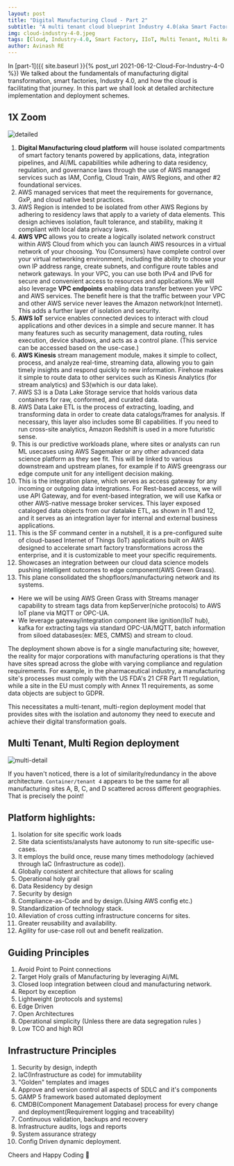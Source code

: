```yaml
---
layout: post
title: "Digital Manufacturing Cloud - Part 2"
subtitle: "A multi tenant cloud blueprint Industry 4.0(aka Smart Factory)"
img: cloud-industry-4-0.jpeg
tags: [Cloud, Industry-4.0, Smart Factory, IIoT, Multi Tenant, Multi Region]
author: Avinash RE
---
```


In [part-1]({{ site.baseurl }}{% post_url 2021-06-12-Cloud-For-Industry-4-0 %}) We talked about the fundamentals of manufacturing digital transformation, smart factories, Industry 4.0, and how the cloud is facilitating that journey. In this part we shall look at detailed architecture implementation and deployment schemes.

## 1X Zoom
![detailed]({{site.baseurl}}/assets/img/dmc/DMC-BP.png)

1. __Digital Manufacturing cloud platform__ will house isolated compartments of smart factory tenants powered by applications, data, integration pipelines, and AI/ML capabilities while adhering to data residency, regulation, and governance laws through the use of AWS managed services such as IAM, Config, Cloud Train, AWS Regions, and other #2 foundational services.
2. AWS managed services that meet the requirements for governance, GxP, and cloud native best practices.
3. AWS Region is intended to be isolated from other AWS Regions by adhering to residency laws that apply to a variety of data elements. This design achieves isolation, fault tolerance, and stability, making it compliant with local data privacy laws.
4. __AWS VPC__ allows you to create a logically isolated network construct within AWS Cloud from which you can launch AWS resources in a virtual network of your choosing. You (Consumers) have complete control over your virtual networking environment, including the ability to choose your own IP address range, create subnets, and configure route tables and network gateways. In your VPC, you can use both IPv4 and IPv6 for secure and convenient access to resources and applications.We will also leverage __VPC endpoints__ enabling data transfer between your VPC and AWS services. The benefit here is that the traffic between your VPC and other AWS service never leaves the Amazon network(not Internet). This adds a further layer of isolation and security.
5. __AWS IoT__ service enables connected devices to interact with cloud applications and other devices in a simple and secure manner. It has many features such as security management, data routing, rules execution, device shadows, and acts as a control plane. (This service can be accessed based on the use-case.)
6. __AWS Kinesis__ stream management module, makes it simple to collect, process, and analyze real-time, streaming data, allowing you to gain timely insights and respond quickly to new information. Firehose makes it simple to route data to other services such as Kinesis Analytics (for stream analytics) and S3(which is our data lake).
7. AWS S3 is a Data Lake Storage service that holds various data containers for raw, conformed, and curated data.
8. AWS Data Lake ETL is the process of extracting, loading, and transforming data in order to create data catalogs/frames for analysis. If necessary, this layer also includes some BI capabilities. If you need to run cross-site analytics, Amazon Redshift is used in a more futuristic sense.
9. This is our predictive workloads plane, where sites or analysts can run ML usecases using AWS Sagemaker or any other advanced data science platform as they see fit. This will be linked to various downstream and upstream planes, for example if to AWS greengrass our edge compute unit for any intelligent decision making.
10. This is the integration plane, which serves as access gateway for any incoming or outgoing data integrations. For Rest-based access, we will use API Gateway, and for event-based integration, we will use Kafka or other AWS-native message broker services. This layer exposed cataloged data objects from our datalake ETL, as shown in 11 and 12, and it serves as an integration layer for internal and external business applications.
13. This is the SF command center in a nutshell, it is a pre-configured suite of cloud-based Internet of Things (IoT) applications built on AWS designed to accelerate smart factory transformations across the enterprise, and it is customizable to meet your specific requirements.
14. Showcases an integration between our cloud data science models pushing intelligent outcomes to edge component(AWS Green Grass).
15. This plane consolidated the shopfloors/manufacturing network and its systems. 
  - Here we will be using AWS Green Grass with Streams manager capability to stream tags data from kepServer(niche protocols) to AWS IoT plane via MQTT or OPC-UA.
  - We leverage gateway/integration component like ignition(IIoT hub), kafka for extracting tags via standard OPC-UA/MQTT, batch information from siloed databases(ex: MES, CMMS) and stream to cloud.

The deployment shown above is for a single manufacturing site; however, the reality for major corporations with manufacturing operations is that they have sites spread across the globe with varying compliance and regulation requirements. For example, in the pharmaceutical industry, a manufacturing site's processes must comply with the US FDA's 21 CFR Part 11 regulation, while a site in the EU must comply with Annex 11 requirements, as some data objects are subject to GDPR.

This necessitates a multi-tenant, multi-region deployment model that provides sites with the isolation and autonomy they need to execute and achieve their digital transformation goals.

## Multi Tenant, Multi Region deployment

![multi-detail]({{site.baseurl}}/assets/img/dmc/dmc-multi-tenant.png)

If you haven't noticed, there is a lot of similarity/redundancy in the above architecture. `Container/tenant 4` appears to be the same for all manufacturing sites A, B, C, and D scattered across different geographies. That is precisely the point! 

## Platform highlights:
1. Isolation for site specific work loads
2. Site data scientists/analysts have autonomy to run site-specific use-cases.
3. It employs the build once, reuse many times methodology (achieved through IaC (Infrastructure as code)).
4. Globally consistent architecture that allows for scaling
5. Operational holy grail
6. Data Residency by design
7. Security by design
8. Compliance-as-Code and by design.(Using AWS config etc.)
9. Standardization of technology stack.
10. Alleviation of cross cutting infrastructure concerns for sites.
11. Greater reusability and availability.
12. Agility for use-case roll out and benefit realization.

## Guiding Principles
1. Avoid Point to Point connections
2. Target Holy grails of Manufacturing by leveraging AI/ML
3. Closed loop integration between cloud and manufacturing network.
4. Report by exception
5. Lightweight (protocols and systems)
6. Edge Driven
7. Open Architectures
8. Operational simplicity (Unless there are data segregation rules )
9. Low TCO and high ROI

## Infrastructure  Principles
1. Security by design, indepth
2. IaC(Infrastructure as code) for immutability
3. "Golden" templates and images
4. Approve and version control all aspects of SDLC and it's components
5. GAMP 5 framework based automated deployment
6. CMDB(Component Management Database) process for every change and deployment(Requirement logging and traceability)
7. Continuous validation, backups and recovery
8. Infrastructure audits, logs and reports
9. System assurance strategy
10. Config Driven dynamic deployment.

Cheers and Happy Coding 🤘